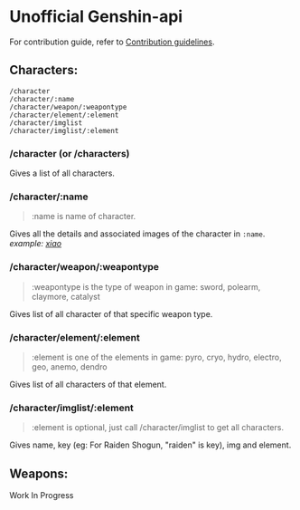 # Unofficial Genshin-api

For contribution guide, refer to [Contribution guidelines](./CONTRIBUTING.md).

## Characters:

```
/character
/character/:name
/character/weapon/:weapontype
/character/element/:element
/character/imglist
/character/imglist/:element
```

### /character (or /characters)

Gives a list of all characters.

### /character/:name

> :name is name of character.

Gives all the details and associated images of the character in `:name`.  
_example: [xiao](https://genshin-impact.up.railway.app/character/xiao)_

### /character/weapon/:weapontype

> :weapontype is the type of weapon in game: sword, polearm, claymore, catalyst

Gives list of all character of that specific weapon type.

### /character/element/:element

> :element is one of the elements in game: pyro, cryo, hydro, electro, geo, anemo, dendro

Gives list of all characters of that element.

### /character/imglist/:element

> :element is optional, just call /character/imglist to get all characters.

Gives name, key (eg: For Raiden Shogun, "raiden" is key), img and element.

## Weapons:

Work In Progress
